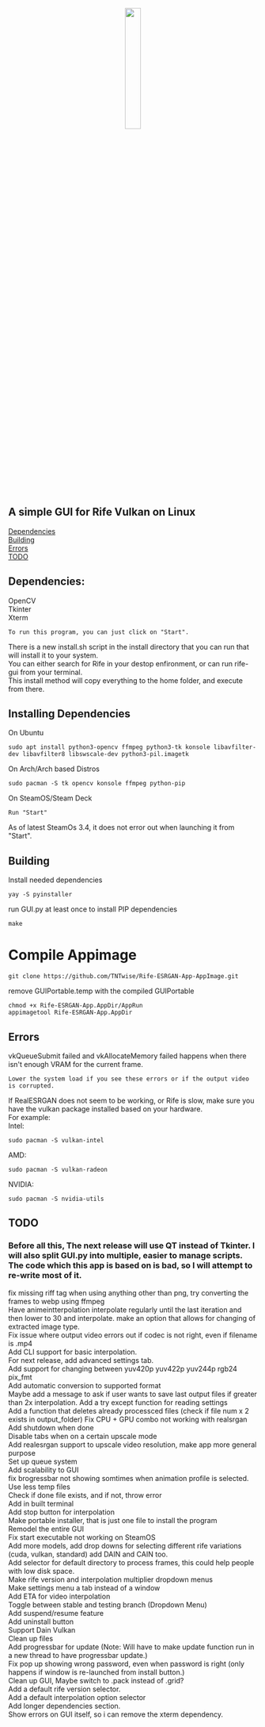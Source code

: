 <p align=center>
  <img src="https://github.com/TNTwise/Rife-Vulkan-GUI-Linux/blob/main/icons/icon-256x256.png" width = "25%">
</p>

## A simple GUI for Rife Vulkan on Linux
[Dependencies](https://github.com/TNTwise/Rife-ESRGAN-App-Linux#dependencies)<br />
[Building](https://github.com/TNTwise/Rife-ESRGAN-App-Linux/#building)<br/>
[Errors](https://github.com/TNTwise/Rife-ESRGAN-App-Linux/#errors)<br/>
[TODO](https://github.com/TNTwise/Rife-ESRGAN-App-Linux/#todo)<br/>

## Dependencies: 
OpenCV <br />
Tkinter<br />
Xterm <br />
```
To run this program, you can just click on "Start".
```
There is a new install.sh script in the install directory that you can run that will install it to your system. <br />
You can either search for Rife in your destop enfironment, or can run rife-gui from your terminal. <br />
This install method will copy everything to the home folder, and execute from there. <br />

## Installing Dependencies <br />

On Ubuntu <br />
```
sudo apt install python3-opencv ffmpeg python3-tk konsole libavfilter-dev libavfilter8 libswscale-dev python3-pil.imagetk 
```
On Arch/Arch based Distros <br />
```
sudo pacman -S tk opencv konsole ffmpeg python-pip
```
On SteamOS/Steam Deck <br />
```
Run "Start"
```
As of latest SteamOs 3.4, it does not error out when launching it from "Start". <br />

## Building
Install needed dependencies
```
yay -S pyinstaller
```
run GUI.py at least once to install PIP dependencies
```
make
```
# Compile Appimage
```
git clone https://github.com/TNTwise/Rife-ESRGAN-App-AppImage.git
```
remove GUIPortable.temp with the compiled GUIPortable<br/>
```
chmod +x Rife-ESRGAN-App.AppDir/AppRun
appimagetool Rife-ESRGAN-App.AppDir 
```

## Errors
vkQueueSubmit failed and vkAllocateMemory failed happens when there isn't enough VRAM for the current frame. 
```
Lower the system load if you see these errors or if the output video is corrupted.
```
If RealESRGAN does not seem to be working, or Rife is slow, make sure you have the vulkan package installed based on your hardware.<br/>
For example:<br />
Intel:
```
sudo pacman -S vulkan-intel
```
AMD:
```
sudo pacman -S vulkan-radeon
```
NVIDIA:
```
sudo pacman -S nvidia-utils
```

## TODO
### Before all this, The next release will use QT instead of Tkinter. I will also split GUI.py into multiple, easier to manage scripts. The code which this app is based on is bad, so I will attempt to re-write most of it.
fix missing riff tag when using anything other than png, try converting the frames to webp using ffmpeg <br />
Have animeintterpolation interpolate regularly until the last iteration and then lower to 30 and interpolate.
make an option that allows for changing of extracted image type.<br />
Fix issue where output video errors out if codec is not right, even if filename is .mp4<br/>
Add CLI support for basic interpolation. <br/>
For next release, add advanced settings tab. <br />
Add support for changing between yuv420p yuv422p yuv244p rgb24 pix_fmt <br />
Add automatic conversion to supported format<br/>
Maybe add a message to ask if user wants to save last output files if greater than 2x interpolation.
Add a try except function for reading settings <br />
Add a function that deletes already processced files (check if file num x 2 exists in output_folder)
Fix CPU + GPU combo not working with realsrgan <br />
Add shutdown when done<br />
Disable tabs when on a certain upscale mode<br />
Add realesrgan support to upscale video resolution, make app more general purpose<br />
Set up queue system <br />
Add scalability to GUI<br />
fix brogressbar not showing somtimes when animation profile is selected. <br />
Use less temp files <br />
Check if done file exists, and if not, throw error <br />
Add in built terminal <br />
Add stop button for interpolation <br />
Make portable installer, that is just one file to install the program <br />
Remodel the entire GUI <br />
Fix start executable not working on SteamOS<br />
Add more models, add drop downs for selecting different rife variations (cuda, vulkan, standard) add DAIN and CAIN too. <br />
Add selector for default directory to process frames, this could help people with low disk space. <br />
Make rife version and interpolation multiplier dropdown menus <br />
Make settings menu a tab instead of a window <br />
Add ETA for video interpolation <br />
Toggle between stable and testing branch (Dropdown Menu) <br />
Add suspend/resume feature <br />
Add uninstall button <br />
Support Dain Vulkan <br />
Clean up files <br />
Add progressbar for update (Note: Will have to make update function run in a new thread to have progressbar update.) <br />
Fix pop up showing wrong password, even when password is right (only happens if window is re-launched from install button.) <br />
Clean up GUI, Maybe switch to .pack instead of .grid? <br />
Add a default rife version selector. <br />
Add a default interpolation option selector <br />
Add longer dependencies section. <br />
Show errors on GUI itself, so i can remove the xterm dependency. <br />
